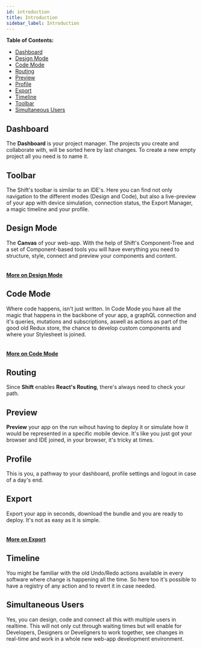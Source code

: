 ```yaml
---
id: introduction
title: Introduction
sidebar_label: Introduction
---
```


__Table of Contents:__
* [Dashboard](#dashboard)
* [Design Mode](#desing-mode)
* [Code Mode](#code-mode)
* [Routing](#routing)
* [Preview](#preview)
* [Profile](#profile)
* [Export](#export-manager)
* [Timeline](#timeline)
* [Toolbar](#toolbar)
* [Simultaneous Users](#simultaneous-users)


## Dashboard

The __Dashboard__ is your project manager. The projects you create and collaborate with, will be sorted here by last changes. To create a new empty project all you need is to name it.

## Toolbar

The Shift's toolbar is similar to an IDE's. Here you can find not only navigation to the different modes (Design and Code), but also a live-preview of your app with device simulation, connection status, the Export Manager, a magic timeline and your profile.

## Design Mode

The __Canvas__ of your web-app. With the help of Shift's Component-Tree and a set of Component-based tools you will have everything you need to structure, style, connect and preview your components and content.
<br><br><br>
[__More on Design Mode__](design-mode.md)
## Code Mode

Where code happens, isn't just written. In Code Mode you have all the magic that happens in the backbone of your app, a graphQL connection and it's queries, mutations and subscriptions, aswell as actions as part of the good old Redux store, the chance to develop custom components and where your Stylesheet is joined.
<br><br><br>
[__More on Code Mode__](code-mode.md)

## Routing

Since __Shift__ enables __React's Routing__, there's always need to check your path.

## Preview

__Preview__ your app on the run wihout having to deploy it or simulate how it would be represented in a specific mobile device. It's like you just got your browser and IDE joined, in your browser, it's tricky at times.

## Profile

This is you, a pathway to your dashboard, profile settings and logout in case of a day's end.

## Export

Export your app in seconds, download the bundle and you are ready to deploy. It's not as easy as it is simple.
<br><br><br>
[__More on Export__](export.md)

## Timeline

You might be familiar with the old Undo/Redo actions available in every software where change is happening all the time. So here too it's possible to have a registry of any action and to revert it in case needed.

## Simultaneous Users

Yes, you can design, code and connect all this with multiple users in realtime. This will not only cut through waiting times but will enable for Developers, Designers or Develigners to work together, see changes in real-time and work in a whole new web-app development environment.
